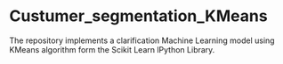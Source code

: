 # Custumer_segmentation_KMeans
The repository implements a clarification Machine Learning model using KMeans algorithm form the Scikit Learn lPython Library.
